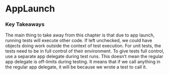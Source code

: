 # AppLaunch

### Key Takeaways

The main thing to take away from this chapter is that due to app launch, running tests will execute other code. If left unchecked, we could have objects doing work outside the context of test execution. For unit tests, the tests need to be in full control of their environment. To give tests full control, use a separate app delegate during test runs.
This doesn’t mean the regular app delegate is off-limits during testing. It means that if we call anything in the regular app delegate, it will be because we wrote a test to call it.